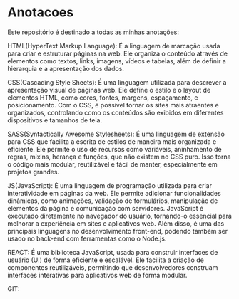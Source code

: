# Anotacoes
Este repositório é destinado a todas as minhas anotações:

HTML(HyperText Markup Language):
    É a linguagem de marcação usada para criar e estruturar páginas na web. Ele organiza o conteúdo através de elementos como textos, links, imagens, vídeos e tabelas, além de definir a hierarquia e a apresentação dos dados.

CSS(Cascading Style Sheets):
    É uma linguagem utilizada para descrever a apresentação visual de páginas web. Ele define o estilo e o layout de elementos HTML, como cores, fontes, margens, espaçamento, e posicionamento. Com o CSS, é possível tornar os sites mais atraentes e organizados, controlando como os conteúdos são exibidos em diferentes dispositivos e tamanhos de tela.

SASS(Syntactically Awesome Stylesheets):
    É uma linguagem de extensão para CSS que facilita a escrita de estilos de maneira mais organizada e eficiente. Ele permite o uso de recursos como variáveis, aninhamento de regras, mixins, herança e funções, que não existem no CSS puro. Isso torna o código mais modular, reutilizável e fácil de manter, especialmente em projetos grandes.

JS(JavaScript):
    É uma linguagem de programação utilizada para criar interatividade em páginas da web. Ele permite adicionar funcionalidades dinâmicas, como animações, validação de formulários, manipulação de elementos da página e comunicação com servidores. JavaScript é executado diretamente no navegador do usuário, tornando-o essencial para melhorar a experiência em sites e aplicativos web. Além disso, é uma das principais linguagens no desenvolvimento front-end, podendo também ser usado no back-end com ferramentas como o Node.js.

REACT:
    É uma biblioteca JavaScript, usada para construir interfaces de usuário (UI) de forma eficiente e escalável. Ele facilita a criação de componentes reutilizáveis, permitindo que desenvolvedores construam interfaces interativas para aplicativos web de forma modular.

GIT: